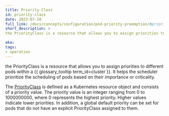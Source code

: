 ```yaml
---
title: Priority Class
id: priority-class
date: 2023-07-10
full_link: /docs/concepts/configuration/pod-priority-preemption/#priorityclass
short_description: >
the PriorityClass is a resource that allows you to assign priorities to different pods within a cluster It helps the scheduler prioritize the scheduling of pods based on their importance or criticality.

aka:
tags:
- operation
---
```

 the PriorityClass is a resource that allows you to assign priorities to different pods within a {{ glossary_tooltip term_id=cluster }}. It helps the scheduler prioritize the scheduling of pods based on their importance or criticality.



<!--more-->

The [PriorityClass](/docs/concepts/scheduling-eviction/pod-priority-preemption/#priorityClass) is defined as a Kubernetes resource object and consists of a priority value. The priority value is an integer ranging from 0 to 1000000000, where 0 represents the highest priority. Higher values indicate lower priorities. In addition, a global default priority can be set for pods that do not have an explicit PriorityClass assigned to them.







 

 